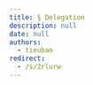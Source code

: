 ```yaml
---
title: § Delegation
description: null
date: null
authors:
  - tieubao
redirect:
  - /s/2rlurw
---
```

